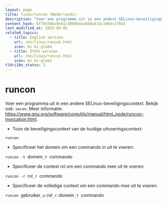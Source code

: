 ```yaml
---
layout: page
title: linux/runcon (Nederlands)
description: "Voer een programma uit in een andere SELinux-beveiligingscontext."
content_hash: 6f7b550bc0c61c38b95daa038a41bc1964c1f843
last_modified_at: 2025-03-02
related_topics:
  - title: English version
    url: /en/linux/runcon.html
    icon: bi bi-globe
  - title: 한국어 version
    url: /ko/linux/runcon.html
    icon: bi bi-globe
tldri18n_status: 2
---
```

# runcon

Voer een programma uit in een andere SELinux-beveiligingscontext.
Bekijk ook: `secon`.
Meer informatie: <https://www.gnu.org/software/coreutils/manual/html_node/runcon-invocation.html>.

- Toon de beveiligingscontext van de huidige uitvoeringscontext:

`runcon`

- Specificeer het domein om een commando in uit te voeren:

`runcon -t `<span class="tldr-var badge badge-pill bg-dark-lm bg-white-dm text-white-lm text-dark-dm font-weight-bold">domein</span>`_t `<span class="tldr-var badge badge-pill bg-dark-lm bg-white-dm text-white-lm text-dark-dm font-weight-bold">commando</span>

- Specificeer de context rol om een commando mee uit te voeren:

`runcon -r `<span class="tldr-var badge badge-pill bg-dark-lm bg-white-dm text-white-lm text-dark-dm font-weight-bold">rol</span>`_r `<span class="tldr-var badge badge-pill bg-dark-lm bg-white-dm text-white-lm text-dark-dm font-weight-bold">commando</span>

- Specificeer de volledige context om een commando mee uit te voeren:

`runcon `<span class="tldr-var badge badge-pill bg-dark-lm bg-white-dm text-white-lm text-dark-dm font-weight-bold">gebruiker</span>`_u:`<span class="tldr-var badge badge-pill bg-dark-lm bg-white-dm text-white-lm text-dark-dm font-weight-bold">rol</span>`_r:`<span class="tldr-var badge badge-pill bg-dark-lm bg-white-dm text-white-lm text-dark-dm font-weight-bold">domein</span>`_t `<span class="tldr-var badge badge-pill bg-dark-lm bg-white-dm text-white-lm text-dark-dm font-weight-bold">commando</span>
